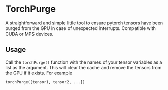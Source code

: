 # TorchPurge

A straightforward and simple little tool to ensure pytorch tensors have been purged from the GPU in case of unexpected interrupts. Compatible with CUDA or MPS devices.

## Usage
Call the `torchPurge()` function with the names of your tensor variables as a list as the argument. This will clear the cache and remove the tensors from the GPU if it exists. For example
```py
torchPurge([tensor1, tensor2, ...])
```
